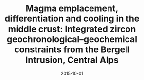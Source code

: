 ---
title: "Magma emplacement, differentiation and cooling in the middle crust: Integrated zircon geochronological–geochemical constraints from the Bergell Intrusion, Central Alps"
collection: publications
permalink: /publication/2015-10-01-Samperton-etal-2015
excerpt: 'Collaborative work with Kyle Samperton, who conducted high-precision geochronology of the Bergell Intrusion coupled with geochemical analyses on the same zircon volume (by TIMS-TEA). The results revealed clear temporal trends over approximately 1.5 Ma of emplacement and differentiation, which we interpreted in the context of global differentiation trends.'
date: 2015-10-01
venue: 'Chemical Geology'
paperurl: 'https://doi.org/10.1016/j.chemgeo.2015.10.024'
citation: 'Kyle Samperton, Blair Schoene, John M Cottle, C. Brenhin Keller, James L. Crowley, and Mark D. Schmitz. (2015). <i>Chemical Geology</i> 417, 322-340.'
---